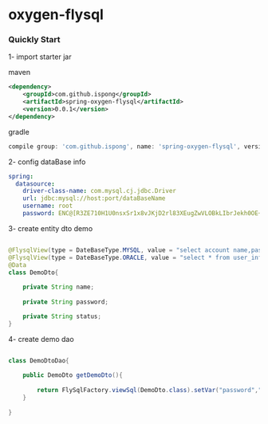 # oxygen-flysql

### Quickly Start

1- import starter jar

maven
```xml
<dependency>
    <groupId>com.github.ispong</groupId>
    <artifactId>spring-oxygen-flysql</artifactId>
    <version>0.0.1</version>
</dependency>
```
gradle
```groovy
compile group: 'com.github.ispong', name: 'spring-oxygen-flysql', version: '0.0.1'
```

2- config dataBase info
```yaml
spring:
  datasource:
    driver-class-name: com.mysql.cj.jdbc.Driver
    url: jdbc:mysql://host:port/dataBaseName
    username: root
    password: ENC@[R3ZE710H1U0nsxSr1x8vJKjD2rl83XEugZwVLOBkLIbrJekh0OE+7Vpsi2lvtpLP]
```

3- create entity dto demo
```java

@FlysqlView(type = DateBaseType.MYSQL, value = "select account name,password password,enabled_status status from user_info where password=:password")
@FlysqlView(type = DateBaseType.ORACLE, value = "select * from user_info")
@Data
class DemoDto{
        
    private String name;
    
    private String password;

    private String status;
}

```

4- create demo dao
```java

class DemoDtoDao{ 
    
    public DemoDto getDemoDto(){
                
        return FlySqlFactory.viewSql(DemoDto.class).setVar("password","demoName").getOne();  
    }
   
}
```

